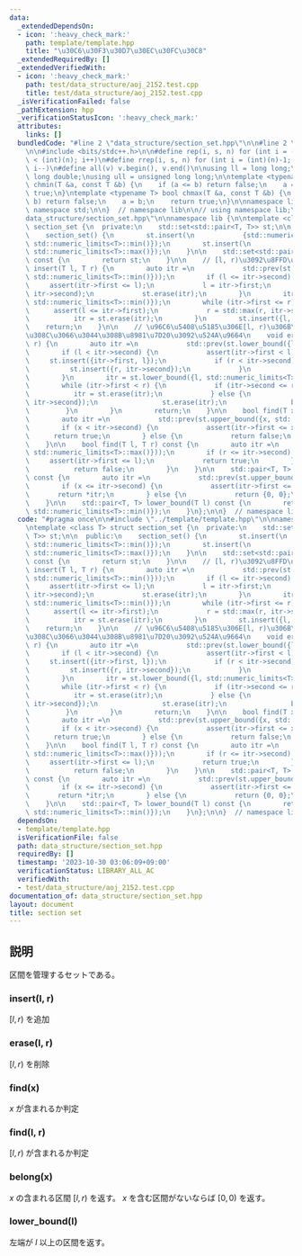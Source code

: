 ```yaml
---
data:
  _extendedDependsOn:
  - icon: ':heavy_check_mark:'
    path: template/template.hpp
    title: "\u30C6\u30F3\u30D7\u30EC\u30FC\u30C8"
  _extendedRequiredBy: []
  _extendedVerifiedWith:
  - icon: ':heavy_check_mark:'
    path: test/data_structure/aoj_2152.test.cpp
    title: test/data_structure/aoj_2152.test.cpp
  _isVerificationFailed: false
  _pathExtension: hpp
  _verificationStatusIcon: ':heavy_check_mark:'
  attributes:
    links: []
  bundledCode: "#line 2 \"data_structure/section_set.hpp\"\n\n#line 2 \"template/template.hpp\"\
    \n\n#include <bits/stdc++.h>\n\n#define rep(i, s, n) for (int i = (int)(s); i\
    \ < (int)(n); i++)\n#define rrep(i, s, n) for (int i = (int)(n)-1; i >= (int)(s);\
    \ i--)\n#define all(v) v.begin(), v.end()\n\nusing ll = long long;\nusing ld =\
    \ long double;\nusing ull = unsigned long long;\n\ntemplate <typename T> bool\
    \ chmin(T &a, const T &b) {\n    if (a <= b) return false;\n    a = b;\n    return\
    \ true;\n}\ntemplate <typename T> bool chmax(T &a, const T &b) {\n    if (a >=\
    \ b) return false;\n    a = b;\n    return true;\n}\n\nnamespace lib {\n\nusing\
    \ namespace std;\n\n}  // namespace lib\n\n// using namespace lib;\n#line 4 \"\
    data_structure/section_set.hpp\"\n\nnamespace lib {\n\ntemplate <class T> struct\
    \ section_set {\n  private:\n    std::set<std::pair<T, T>> st;\n\n  public:\n\
    \    section_set() {\n        st.insert(\n            {std::numeric_limits<T>::min(),\
    \ std::numeric_limits<T>::min()});\n        st.insert(\n            {std::numeric_limits<T>::max(),\
    \ std::numeric_limits<T>::max()});\n    }\n\n    std::set<std::pair<T, T>> sections()\
    \ const {\n        return st;\n    }\n\n    // [l, r)\u3092\u8FFD\u52A0\n    void\
    \ insert(T l, T r) {\n        auto itr =\n            std::prev(st.lower_bound({l,\
    \ std::numeric_limits<T>::min()}));\n        if (l <= itr->second) {\n       \
    \     assert(itr->first <= l);\n            l = itr->first;\n            r = std::max(r,\
    \ itr->second);\n            st.erase(itr);\n        }\n        itr = st.lower_bound({l,\
    \ std::numeric_limits<T>::min()});\n        while (itr->first <= r) {\n      \
    \      assert(l <= itr->first);\n            r = std::max(r, itr->second);\n \
    \           itr = st.erase(itr);\n        }\n        st.insert({l, r});\n    \
    \    return;\n    }\n\n    // \u96C6\u5408\u5185\u306E[l, r)\u306B\u542B\u307E\
    \u308C\u3066\u3044\u308B\u8981\u7D20\u3092\u524A\u9664\n    void erase(T l, T\
    \ r) {\n        auto itr =\n            std::prev(st.lower_bound({l, std::numeric_limits<T>::min()}));\n\
    \        if (l < itr->second) {\n            assert(itr->first < l);\n       \
    \     st.insert({itr->first, l});\n            if (r < itr->second) {\n      \
    \          st.insert({r, itr->second});\n            }\n            st.erase(itr);\n\
    \        }\n        itr = st.lower_bound({l, std::numeric_limits<T>::min()});\n\
    \        while (itr->first < r) {\n            if (itr->second <= r) {\n     \
    \           itr = st.erase(itr);\n            } else {\n                st.insert({r,\
    \ itr->second});\n                st.erase(itr);\n                break;\n   \
    \         }\n        }\n        return;\n    }\n\n    bool find(T x) const {\n\
    \        auto itr =\n            std::prev(st.upper_bound({x, std::numeric_limits<T>::max()}));\n\
    \        if (x < itr->second) {\n            assert(itr->first <= x);\n      \
    \      return true;\n        } else {\n            return false;\n        }\n\
    \    }\n\n    bool find(T l, T r) const {\n        auto itr =\n            std::prev(st.upper_bound({l,\
    \ std::numeric_limits<T>::max()}));\n        if (r <= itr->second) {\n       \
    \     assert(itr->first <= l);\n            return true;\n        } else {\n \
    \           return false;\n        }\n    }\n\n    std::pair<T, T> belong(T x)\
    \ const {\n        auto itr =\n            std::prev(st.upper_bound({x, std::numeric_limits<T>::max()}));\n\
    \        if (x <= itr->second) {\n            assert(itr->first <= x);\n     \
    \       return *itr;\n        } else {\n            return {0, 0};\n        }\n\
    \    }\n\n    std::pair<T, T> lower_bound(T l) const {\n        return *st.lower_bound({l,\
    \ std::numeric_limits<T>::min()});\n    }\n};\n\n}  // namespace lib\n"
  code: "#pragma once\n\n#include \"../template/template.hpp\"\n\nnamespace lib {\n\
    \ntemplate <class T> struct section_set {\n  private:\n    std::set<std::pair<T,\
    \ T>> st;\n\n  public:\n    section_set() {\n        st.insert(\n            {std::numeric_limits<T>::min(),\
    \ std::numeric_limits<T>::min()});\n        st.insert(\n            {std::numeric_limits<T>::max(),\
    \ std::numeric_limits<T>::max()});\n    }\n\n    std::set<std::pair<T, T>> sections()\
    \ const {\n        return st;\n    }\n\n    // [l, r)\u3092\u8FFD\u52A0\n    void\
    \ insert(T l, T r) {\n        auto itr =\n            std::prev(st.lower_bound({l,\
    \ std::numeric_limits<T>::min()}));\n        if (l <= itr->second) {\n       \
    \     assert(itr->first <= l);\n            l = itr->first;\n            r = std::max(r,\
    \ itr->second);\n            st.erase(itr);\n        }\n        itr = st.lower_bound({l,\
    \ std::numeric_limits<T>::min()});\n        while (itr->first <= r) {\n      \
    \      assert(l <= itr->first);\n            r = std::max(r, itr->second);\n \
    \           itr = st.erase(itr);\n        }\n        st.insert({l, r});\n    \
    \    return;\n    }\n\n    // \u96C6\u5408\u5185\u306E[l, r)\u306B\u542B\u307E\
    \u308C\u3066\u3044\u308B\u8981\u7D20\u3092\u524A\u9664\n    void erase(T l, T\
    \ r) {\n        auto itr =\n            std::prev(st.lower_bound({l, std::numeric_limits<T>::min()}));\n\
    \        if (l < itr->second) {\n            assert(itr->first < l);\n       \
    \     st.insert({itr->first, l});\n            if (r < itr->second) {\n      \
    \          st.insert({r, itr->second});\n            }\n            st.erase(itr);\n\
    \        }\n        itr = st.lower_bound({l, std::numeric_limits<T>::min()});\n\
    \        while (itr->first < r) {\n            if (itr->second <= r) {\n     \
    \           itr = st.erase(itr);\n            } else {\n                st.insert({r,\
    \ itr->second});\n                st.erase(itr);\n                break;\n   \
    \         }\n        }\n        return;\n    }\n\n    bool find(T x) const {\n\
    \        auto itr =\n            std::prev(st.upper_bound({x, std::numeric_limits<T>::max()}));\n\
    \        if (x < itr->second) {\n            assert(itr->first <= x);\n      \
    \      return true;\n        } else {\n            return false;\n        }\n\
    \    }\n\n    bool find(T l, T r) const {\n        auto itr =\n            std::prev(st.upper_bound({l,\
    \ std::numeric_limits<T>::max()}));\n        if (r <= itr->second) {\n       \
    \     assert(itr->first <= l);\n            return true;\n        } else {\n \
    \           return false;\n        }\n    }\n\n    std::pair<T, T> belong(T x)\
    \ const {\n        auto itr =\n            std::prev(st.upper_bound({x, std::numeric_limits<T>::max()}));\n\
    \        if (x <= itr->second) {\n            assert(itr->first <= x);\n     \
    \       return *itr;\n        } else {\n            return {0, 0};\n        }\n\
    \    }\n\n    std::pair<T, T> lower_bound(T l) const {\n        return *st.lower_bound({l,\
    \ std::numeric_limits<T>::min()});\n    }\n};\n\n}  // namespace lib"
  dependsOn:
  - template/template.hpp
  isVerificationFile: false
  path: data_structure/section_set.hpp
  requiredBy: []
  timestamp: '2023-10-30 03:06:09+09:00'
  verificationStatus: LIBRARY_ALL_AC
  verifiedWith:
  - test/data_structure/aoj_2152.test.cpp
documentation_of: data_structure/section_set.hpp
layout: document
title: section set
---
```


## 説明

区間を管理するセットである。

### insert(l, r)

$[l, r)$ を追加

### erase(l, r)

$[l, r)$ を削除

### find(x)

$x$ が含まれるか判定

### find(l, r)

$[l, r)$ が含まれるか判定

### belong(x)

$x$ の含まれる区間 $[l, r)$ を返す。 $x$ を含む区間がないならば $[0, 0)$ を返す。

### lower_bound(l)

左端が $l$ 以上の区間を返す。